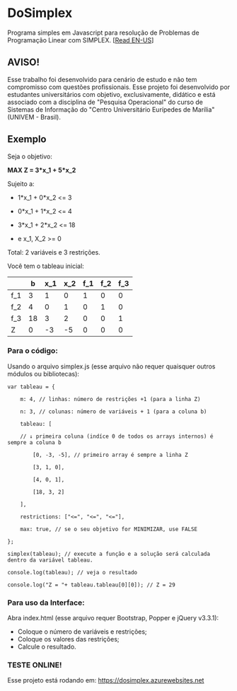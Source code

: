 # DoSimplex
Programa simples em Javascript para resolução de Problemas de Programação Linear com SIMPLEX. [[Read EN-US](https://github.com/RodrigoRodriguesX10/DoSimplex/blob/master/README.md)]

## AVISO!
Esse trabalho foi desenvolvido para cenário de estudo e não tem compromisso com questões profissionais.
Esse projeto foi desenvolvido por estudantes universitários com objetivo, exclusivamente, didático e está associado com a disciplina de "Pesquisa Operacional" do curso de Sistemas de Informação do "Centro Universitário Eurípedes de Marília" (UNIVEM - Brasil).

## Exemplo
Seja o objetivo:

**MAX Z = 3\*x_1 + 5\*x_2**

Sujeito a:

  - 1\*x_1 + 0\*x_2 <= 3
  - 0\*x_1 + 1\*x_2 <= 4
  - 3\*x_1 + 2\*x_2 <= 18

  - e x_1, X_2 >= 0

Total: 2 variáveis e 3 restrições.

Você tem o tableau inicial:

|  | b | x_1 | x_2 | f_1 | f_2 | f_3 |
| ------ | ------ | ------ | ------ | ------ | ------ | ------ |
|f_1| 3 | 1 | 0 | 1 | 0 | 0 |
|f_2| 4 | 0 | 1 | 0 | 1 | 0 |
|f_3| 18 | 3 | 2 | 0 | 0 | 1 |
| Z | 0 | -3 | -5 | 0 | 0 | 0 |

### Para o código:
Usando o arquivo simplex.js (esse arquivo não requer quaisquer outros módulos ou bibliotecas):

    var tableau = {

        m: 4, // linhas: número de restrições +1 (para a linha Z)

        n: 3, // colunas: número de variáveis + 1 (para a coluna b)

        tableau: [

        // ↓ primeira coluna (indíce 0 de todos os arrays internos) é sempre a coluna b

            [0, -3, -5], // primeiro array é sempre a linha Z

            [3, 1, 0],

            [4, 0, 1],

            [18, 3, 2]

        ],

        restrictions: ["<=", "<=", "<="],
    
        max: true, // se o seu objetivo for MINIMIZAR, use FALSE
    
    };

    simplex(tableau); // execute a função e a solução será calculada dentro da variável tableau.

    console.log(tableau); // veja o resultado

    console.log("Z = "+ tableau.tableau[0][0]); // Z = 29
  
### Para uso da Interface:
Abra index.html (esse arquivo requer Bootstrap, Popper e jQuery v3.3.1):
- Coloque o número de variáveis e restrições;
- Coloque os valores das restrições;
- Calcule o resultado.

### TESTE ONLINE!
Esse projeto está rodando em: https://dosimplex.azurewebsites.net
